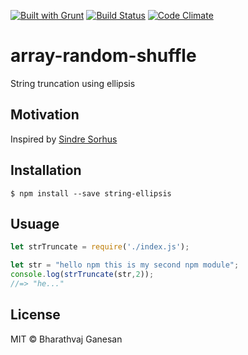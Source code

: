   
[![Built with Grunt](https://cdn.gruntjs.com/builtwith.svg)](https://gruntjs.com/)
[![Build Status](https://travis-ci.org/bharathvaj1995/array-random-shuffle.svg?branch=master)](https://travis-ci.org/bharathvaj1995/string-ellipsis) 
[![Code Climate](https://codeclimate.com/github/codeclimate/codeclimate/badges/gpa.svg)](https://codeclimate.com/github/codeclimate/codeclimate)
 
# array-random-shuffle     

String truncation using ellipsis

## Motivation

Inspired by [Sindre Sorhus](https://sindresorhus.com)

## Installation
```
$ npm install --save string-ellipsis
```
## Usuage
```javascript
let strTruncate = require('./index.js');

let str = "hello npm this is my second npm module";
console.log(strTruncate(str,2));
//=> "he..."
```

## License

MIT © Bharathvaj Ganesan